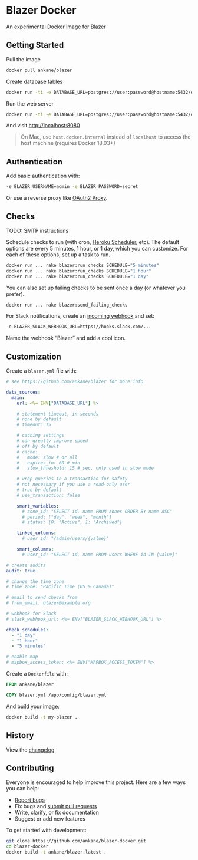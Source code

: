 # Blazer Docker

An experimental Docker image for [Blazer](https://github.com/ankane/blazer)

## Getting Started

Pull the image

```sh
docker pull ankane/blazer
```

Create database tables

```sh
docker run -ti -e DATABASE_URL=postgres://user:password@hostname:5432/dbname ankane/blazer rails db:migrate
```

Run the web server

```sh
docker run -ti -e DATABASE_URL=postgres://user:password@hostname:5432/dbname -p 8080:8080 ankane/blazer
```

And visit [http://localhost:8080](http://localhost:8080)

> On Mac, use `host.docker.internal` instead of `localhost` to access the host machine (requires Docker 18.03+)

## Authentication

Add basic authentication with:

```sh
-e BLAZER_USERNAME=admin -e BLAZER_PASSWORD=secret
```

Or use a reverse proxy like [OAuth2 Proxy](https://github.com/oauth2-proxy/oauth2-proxy).

## Checks

TODO: SMTP instructions

Schedule checks to run (with cron, [Heroku Scheduler](https://elements.heroku.com/addons/scheduler), etc). The default options are every 5 minutes, 1 hour, or 1 day, which you can customize. For each of these options, set up a task to run.

```sh
docker run ... rake blazer:run_checks SCHEDULE="5 minutes"
docker run ... rake blazer:run_checks SCHEDULE="1 hour"
docker run ... rake blazer:run_checks SCHEDULE="1 day"
```

You can also set up failing checks to be sent once a day (or whatever you prefer).

```sh
docker run ... rake blazer:send_failing_checks
```

For Slack notifications, create an [incoming webhook](https://slack.com/apps/A0F7XDUAZ-incoming-webhooks) and set:

```sh
-e BLAZER_SLACK_WEBHOOK_URL=https://hooks.slack.com/...
```

Name the webhook “Blazer” and add a cool icon.

## Customization

Create a `blazer.yml` file with:

```yml
# see https://github.com/ankane/blazer for more info

data_sources:
  main:
    url: <%= ENV["DATABASE_URL"] %>

    # statement timeout, in seconds
    # none by default
    # timeout: 15

    # caching settings
    # can greatly improve speed
    # off by default
    # cache:
    #   mode: slow # or all
    #   expires_in: 60 # min
    #   slow_threshold: 15 # sec, only used in slow mode

    # wrap queries in a transaction for safety
    # not necessary if you use a read-only user
    # true by default
    # use_transaction: false

    smart_variables:
      # zone_id: "SELECT id, name FROM zones ORDER BY name ASC"
      # period: ["day", "week", "month"]
      # status: {0: "Active", 1: "Archived"}

    linked_columns:
      # user_id: "/admin/users/{value}"

    smart_columns:
      # user_id: "SELECT id, name FROM users WHERE id IN {value}"

# create audits
audit: true

# change the time zone
# time_zone: "Pacific Time (US & Canada)"

# email to send checks from
# from_email: blazer@example.org

# webhook for Slack
# slack_webhook_url: <%= ENV["BLAZER_SLACK_WEBHOOK_URL"] %>

check_schedules:
  - "1 day"
  - "1 hour"
  - "5 minutes"

# enable map
# mapbox_access_token: <%= ENV["MAPBOX_ACCESS_TOKEN"] %>
```

Create a `Dockerfile` with:

```Dockerfile
FROM ankane/blazer

COPY blazer.yml /app/config/blazer.yml
```

And build your image:

```sh
docker build -t my-blazer .
```

## History

View the [changelog](https://github.com/ankane/blazer-docker/blob/master/CHANGELOG.md)

## Contributing

Everyone is encouraged to help improve this project. Here are a few ways you can help:

- [Report bugs](https://github.com/ankane/blazer-docker/issues)
- Fix bugs and [submit pull requests](https://github.com/ankane/blazer-docker/pulls)
- Write, clarify, or fix documentation
- Suggest or add new features

To get started with development:

```sh
git clone https://github.com/ankane/blazer-docker.git
cd blazer-docker
docker build -t ankane/blazer:latest .
```
